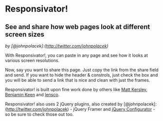 Responsivator!
==============
See and share how web pages look at different screen sizes
----------------------------------------------------------

*by [@johnpolacek]:(http://twitter.com/johnpolacek)*

With Responsivator!, you can paste in any page and see how it looks at various screen resolutions.

Now, say you want to share this page. Just copy the link from the share field and send. If you want to hide the header &amp; constrols, just check the box and you will be able to send a link that is nice and clean with just the frames.

Responsivator! is built upon fine work done by others like <a href="http://mattkersley.com/responsive/">Matt Kersley</a>, <a href="http://www.benjaminkeen.com/open-source-projects/smaller-projects/responsive-design-bookmarklet/">Benjamin Keen</a> and <a href="https://gist.github.com/1685127">lensco</a>.

Responsivator! also uses 2 jQuery plugins, also created by [@johnpolacek]:(http://twitter.com/johnpolacek) - jQuery Framer and [jQuery Configurator](https://github.com/johnpolacek/jquery.configurator#readme) - so be sure to check those out too.
